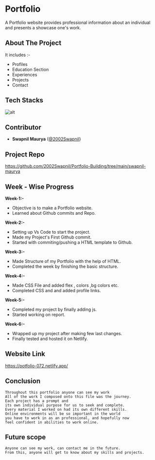
# Portfolio

A Portfolio website provides professional information about an individual and presents a showcase one's work.


## About The Project
 It includes :-
- Profiles
- Education Section
- Experiences
- Projects
- Contact 


## Tech Stacks
![alt](https://encrypted-tbn0.gstatic.com/images?q=tbn:ANd9GcQ_5XB0x_VrdRtFq2ykZ2uNkHlTJJWkuXxyDl9l0WaQhEoaY63JMxzLqTaZBjUqc3CsbDU&usqp=CAU)
## Contributor

-  **Swapnil Maurya** {[@2002Swapnil](https://www.github.com/2002Swapnil)}




## Project Repo

https://github.com/2002Swapnil/Portfolio-Building/tree/main/swapnil-maurya
## Week - Wise Progress

**Week-1:-**
- Objective is to make a Portfolio website.
- Learned about Github commits and Repo.


**Week-2:-**

- Setting up Vs Code to start the project.
- Made my Project's First Github commit.
- Started with commiting/pushing a HTML template to Github.

**Week-3:-**
- Made Structure of my Portfolio with the help of HTML.
- Completed the week by finishing the basic structure. 

**Week-4:-**
- Made CSS File and added flex , colors ,bg colors etc.
- Completed CSS and and added profile links. 

**Week-5:-**
- Completed my project by finally adding js.
- Started working on report.

**Week-6:-**
- Wrapped up my project after making few last changes.
- Finally tested and hosted it on Netlify.



## Website Link

   https://potfolio-072.netlify.app/
## Conclusion
 
    Throughout this portfolio anyone can see my work
    All of the work I composed onto this file was the journey.
    Each project has a prompt and 
    its own individual purpose for us to seek and complete.
    Every material I worked on had its own different skills.
    Online environments will be so important in the world
    you have to work in as an professional, and hopefully now
    feel confident in abilities to work online. 



## Future scope 

    Anyone can see my work, can contact me in the future.
    From this, anyone will get to know about my skills and projects.
